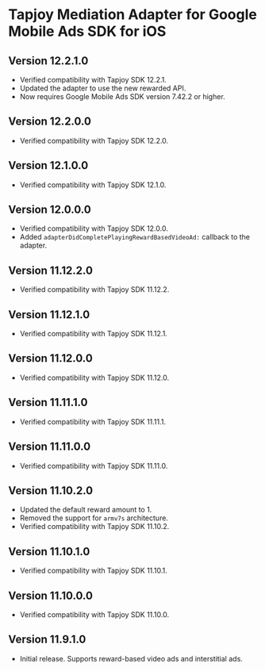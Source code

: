 # Tapjoy Mediation Adapter for Google Mobile Ads SDK for iOS

## Version 12.2.1.0
- Verified compatibility with Tapjoy SDK 12.2.1.
- Updated the adapter to use the new rewarded API.
- Now requires Google Mobile Ads SDK version 7.42.2 or higher.

## Version 12.2.0.0
- Verified compatibility with Tapjoy SDK 12.2.0.

## Version 12.1.0.0
- Verified compatibility with Tapjoy SDK 12.1.0.

## Version 12.0.0.0
- Verified compatibility with Tapjoy SDK 12.0.0.
- Added `adapterDidCompletePlayingRewardBasedVideoAd:` callback to the adapter.

## Version 11.12.2.0
- Verified compatibility with Tapjoy SDK 11.12.2.

## Version 11.12.1.0
- Verified compatibility with Tapjoy SDK 11.12.1.

## Version 11.12.0.0
- Verified compatibility with Tapjoy SDK 11.12.0.

## Version 11.11.1.0
- Verified compatibility with Tapjoy SDK 11.11.1.

## Version 11.11.0.0
- Verified compatibility with Tapjoy SDK 11.11.0.

## Version 11.10.2.0
- Updated the default reward amount to 1.
- Removed the support for `armv7s` architecture.
- Verified compatibility with Tapjoy SDK 11.10.2.

## Version 11.10.1.0
- Verified compatibility with Tapjoy SDK 11.10.1.

## Version 11.10.0.0
- Verified compatibility with Tapjoy SDK 11.10.0.

## Version 11.9.1.0
- Initial release. Supports reward-based video ads and interstitial ads.
